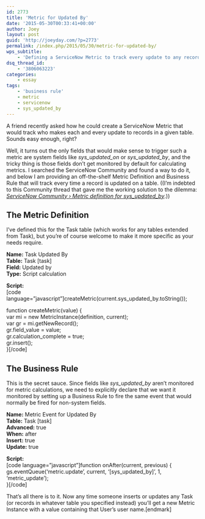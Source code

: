 ```yaml
---
id: 2773
title: 'Metric for Updated By'
date: '2015-05-30T00:33:41+00:00'
author: Joey
layout: post
guid: 'http://joeyday.com/?p=2773'
permalink: /index.php/2015/05/30/metric-for-updated-by/
wps_subtitle:
    - 'Defining a ServiceNow Metric to track every update to any record in a table'
dsq_thread_id:
    - '3806063223'
categories:
    - essay
tags:
    - 'business rule'
    - metric
    - servicenow
    - sys_updated_by
---
```


A friend recently asked how he could create a ServiceNow Metric that would track who makes each and every update to records in a given table. Sounds easy enough, right?

Well, it turns out the only fields that would make sense to trigger such a metric are system fields like *sys\_updated\_on* or *sys\_updated\_by*, and the tricky thing is those fields don’t get monitored by default for calculating metrics. I searched the ServiceNow Community and found a way to do it, and below I am providing an off-the-shelf Metric Definition and Business Rule that will track every time a record is updated on a table. ((I’m indebted to this Community thread that gave me the working solution to the dilemma: *[ServiceNow Community › Metric definition for sys\_updated\_by](https://community.servicenow.com/thread/165157 "ServiceNow Community › Metric definition for sys_updated_by")*.))

## The Metric Definition

I’ve defined this for the Task table (which works for any tables extended from Task), but you’re of course welcome to make it more specific as your needs require.

**Name:** Task Updated By  
**Table:** Task \[task\]  
**Field:** Updated by  
**Type:** Script calculation

**Script:**  
\[code language=”javascript”\]createMetric(current.sys\_updated\_by.toString());

function createMetric(value) {  
 var mi = new MetricInstance(definition, current);  
 var gr = mi.getNewRecord();  
 gr.field\_value = value;  
 gr.calculation\_complete = true;  
 gr.insert();  
}\[/code\]

## The Business Rule

This is the secret sauce. Since fields like *sys\_updated\_by* aren’t monitored for metric calculations, we need to explicitly declare that we want it monitored by setting up a Business Rule to fire the same event that would normally be fired for non-system fields.

**Name:** Metric Event for Updated By  
**Table:** Task \[task\]  
**Advanced:** true  
**When:** after  
**Insert:** true  
**Update:** true

**Script:**  
\[code language=”javascript”\]function onAfter(current, previous) {  
 gs.eventQueue(‘metric.update’, current, ‘\[sys\_updated\_by\]’, 1, ‘metric\_update’);  
}\[/code\]

That’s all there is to it. Now any time someone inserts or updates any Task (or records in whatever table you specified instead) you’ll get a new Metric Instance with a value containing that User’s user name.\[endmark\]